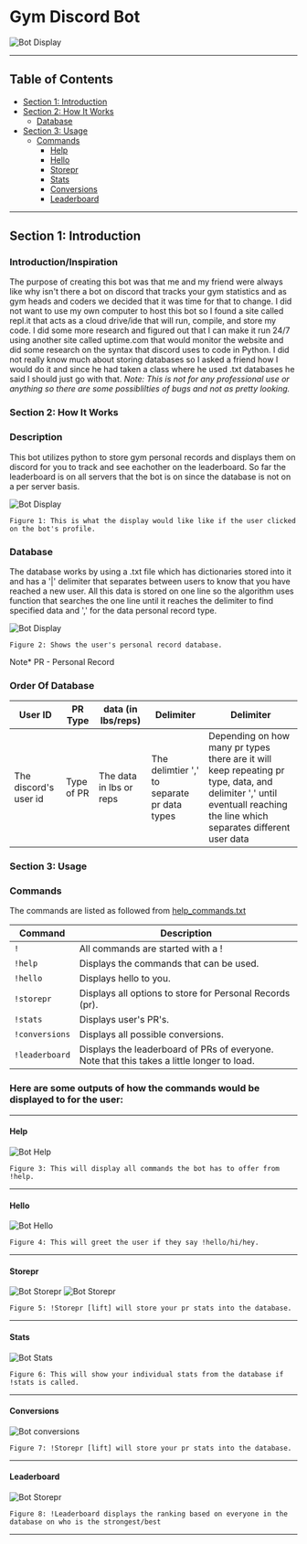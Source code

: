 # Gym Discord Bot
![Bot Display](GymBotTesting/Bot_Profile2.png)

---

## Table of Contents
- [Section 1: Introduction](#section-1-introduction)
- [Section 2: How It Works](#section-2-how-it-works)
  - [Database](#database)
- [Section 3: Usage](#section-3-usage)
  - [Commands](#commands)
    - [Help](#help)
    - [Hello](#hello)
    - [Storepr](#storepr)
    - [Stats](#stats)
    - [Conversions](#conversions)
    - [Leaderboard](#leaderboard)

---

## Section 1: Introduction

### Introduction/Inspiration
The purpose of creating this bot was that me and my friend were always like why isn't there a bot on discord that tracks your gym statistics and as gym heads and coders we decided that it was time for that to change. I did not want to use my own computer to host this bot so I found a site called repl.it that acts as a cloud drive/ide that will run, compile, and store my code. I did some more research and figured out that I can make it run 24/7 using another site called uptime.com that would monitor the website and did some research on the syntax that discord uses to code in Python. I did not really know much about storing databases so I asked a friend how I would do it and since he had taken a class where he used .txt databases he said I should just go with that. 
*Note: This is not for any professional use or anything so there are some possiblilties of bugs and not as pretty looking.*

### Section 2: How It Works

### Description
This bot utilizes python to store gym personal records and displays them on discord for you to track and see eachother on the leaderboard. So far the leaderboard is on all servers that the bot is on since the database is not on a per server basis.

![Bot Display](GymBotTesting/Bot_Profile.png)

`Figure 1: This is what the display would like like if the user clicked on the bot's profile.`


### Database
The database works by using a .txt file which has dictionaries stored into it and has a '|' delimiter that separates between users to know that you have reached a new user.
All this data is stored on one line so the algorithm uses function that searches the one line until it reaches the delimiter to find specified data and ',' for the data personal record type.

![Bot Display](GymBotTesting/userpr_database.png)

`Figure 2: Shows the user's personal record database.`

Note* PR - Personal Record
### Order Of Database

| User ID    | PR Type | data (in lbs/reps) | Delimiter | Delimiter |
|------------| --------| -------------------|---------------|---------|
| The discord's user id | Type of PR | The data in lbs or reps | The delimtier ',' to separate pr data types | Depending on how many pr types there are it will keep repeating pr type, data, and delimiter ',' until eventuall reaching the line which separates different user data |

### Section 3: Usage

### Commands
The commands are listed as followed from [help_commands.txt](database/help_commands.txt)

| Command          | Description                                         |
|------------------|-----------------------------------------------------|
| `!`              | All commands are started with a !                   |
| `!help`          | Displays the commands that can be used.             |
| `!hello`         | Displays hello to you.                              |
| `!storepr`       | Displays all options to store for Personal Records (pr).|
| `!stats`         | Displays user's PR's.                               |
| `!conversions`   | Displays all possible conversions.                  |
| `!leaderboard`   | Displays the leaderboard of PRs of everyone. Note that this takes a little longer to load. |

### Here are some outputs of how the commands would be displayed to for the user:

---

#### Help
![Bot Help](GymBotTesting/Help.png)

`Figure 3: This will display all commands the bot has to offer from !help.`

---

#### Hello
![Bot Hello](GymBotTesting/Hello.png)

`Figure 4: This will greet the user if they say !hello/hi/hey.`

---

#### Storepr
![Bot Storepr](GymBotTesting/storepr.png)
![Bot Storepr](GymBotTesting/storeprbench.png)

`Figure 5: !Storepr [lift] will store your pr stats into the database.`

---

#### Stats
![Bot Stats](GymBotTesting/stats.png)

`Figure 6: This will show your individual stats from the database if !stats is called.`

---

#### Conversions
![Bot conversions](GymBotTesting/conversions.png)

`Figure 7: !Storepr [lift] will store your pr stats into the database.`

---

#### Leaderboard
![Bot Storepr](GymBotTesting/leaderboard.png)

`Figure 8: !Leaderboard displays the ranking based on everyone in the database on who is the strongest/best`

---
